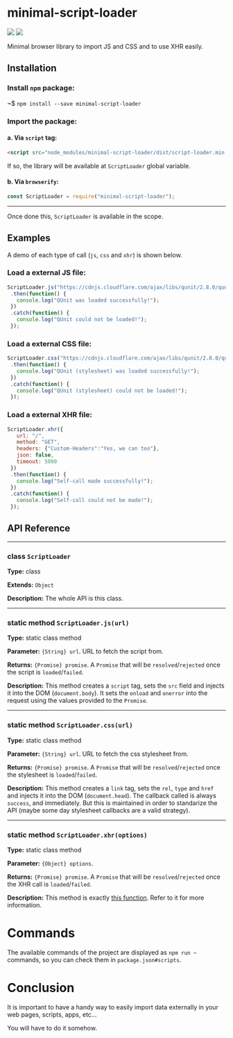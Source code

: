  


# minimal-script-loader

![](https://img.shields.io/badge/minimal--script--loader-v1.0.0-green.svg) ![](https://img.shields.io/badge/no-tests%20yet-red.svg) 


Minimal browser library to import JS and CSS and to use XHR easily.

## Installation

### Install `npm` package:

~$ `npm install --save minimal-script-loader`

### Import the package:

#### a. Via `script` tag:

```html
<script src="node_modules/minimal-script-loader/dist/script-loader.min.js"></script>
```

If so, the library will be available at `ScriptLoader` global variable.

#### b. Via `browserify`:

```js
const ScriptLoader = require("minimal-script-loader");
```

----

Once done this, `ScriptLoader` is available in the scope.

## Examples

A demo of each type of call (`js`, `css` and `xhr`) is shown below.

### Load a external JS file:

```js
ScriptLoader.js("https://cdnjs.cloudflare.com/ajax/libs/qunit/2.8.0/qunit.js")
 .then(function() {
   console.log("QUnit was loaded successfully!");
 })
 .catch(function() {
   console.log("QUnit could not be loaded!");
 });
```

### Load a external CSS file:

```js
ScriptLoader.css("https://cdnjs.cloudflare.com/ajax/libs/qunit/2.8.0/qunit.css")
 .then(function() {
   console.log("QUnit (stylesheet) was loaded successfully!");
 })
 .catch(function() {
   console.log("QUnit (stylesheet) could not be loaded!");
 });
```

### Load a external XHR file:

```js
ScriptLoader.xhr({
   url: "/",
   method: "GET",
   headers: {"Custom-Headers":"Yes, we can too"},
   json: false,
   timeout: 5000
 })
 .then(function() {
   console.log("Self-call made successfully!");
 })
 .catch(function() {
   console.log("Self-call could not be made!");
 });
```




 


## API Reference

----

### class `ScriptLoader`


**Type:** class

**Extends:** `Object`

**Description:** The whole API is this class.




 


----

### static method `ScriptLoader.js(url)`


**Type:** static class method

**Parameter:** `{String} url`. URL to fetch the script from.

**Returns:** `{Promise} promise`. A `Promise` that will be `resolved`/`rejected` once the script is `loaded`/`failed`.

**Description:** This method creates a `script` tag, sets the `src` field and injects it into the DOM (`document.body`). It sets the `onload` and `onerror` into the request using the values provided to the `Promise`.




 


----

### static method `ScriptLoader.css(url)`


**Type:** static class method

**Parameter:** `{String} url`. URL to fetch the css stylesheet from.

**Returns:** `{Promise} promise`. A `Promise` that will be `resolved`/`rejected` once the stylesheet is `loaded`/`failed`.

**Description:** This method creates a `link` tag, sets the `rel`, `type` and `href` and injects it into the DOM (`document.head`). The callback called is always `success`, and immediately. But this is maintained in order to standarize the API (maybe some day stylesheet callbacks are a valid strategy).




 


----

### static method `ScriptLoader.xhr(options)`


**Type:** static class method

**Parameter:** `{Object} options`.

**Returns:** `{Promise} promise`. A `Promise` that will be `resolved`/`rejected` once the XHR call is `loaded`/`failed`.

**Description:** This method is exactly [this function](https://github.com/naugtur/xhr#example). Refer to it for more information.




 


# Commands

The available commands of the project are displayed as `npm run ~` commands, so you can check them in `package.json#scripts`.

# Conclusion

It is important to have a handy way to easily import data externally in your web pages, scripts, apps, etc...

You will have to do it somehow.




